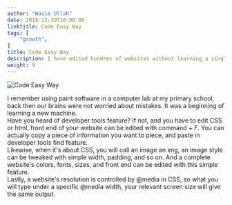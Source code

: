 ```yaml
---
author: "Wasim Ullah"
date: 2018-12-30T10:00:00
linktitle: Code Easy Way
tags: [
    "growth",
]
title: Code Easy Way
description: I have edited hundres of websites without learning a single bit of code.
weight: 9
---
```


![Code Easy Way](/images/code.jpg)

I remember using paint software in a computer lab at my primary school, back then our brains were not worried about mistakes. It was a beginning of learning a new machine.<br>
Have you heard of developer tools feature? If not, and you have to edit CSS or html, front end of your website can be edited with command + F. You can actually copy a piece of information you want to piece, and paste in developer tools find feature.<br>
Likewise, when it's about CSS, you will call an image an img, an image style can be tweaked with simple width, padding, and so on. And a complete website's colors, fonts, sizes, and front end can be edited with this simple feature.<br>
Lastly, a website's resolution is controlled by @media in CSS, so what you will type under a specific @media width, your relevant screen size will give the same output.
